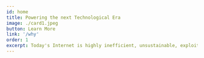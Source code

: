 ```yaml
---
id: home
title: Powering the next Technological Era
image: ./card1.jpeg
button: Learn More
link: '/why'
order: 1
excerpt: Today's Internet is highly inefficient, unsustainable, exploits user data, and is extremely centralized. ThreeFold started from scratch, and built the Internet infrastructure the worlds need for exponential evolution.
---
```


